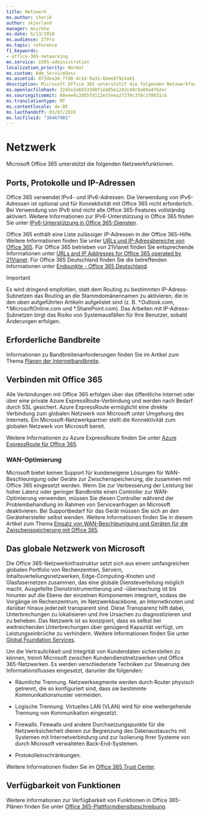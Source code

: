 ```yaml
---
title: Netzwerk
ms.author: sharik
author: skjerland
manager: mnirkhe
ms.date: 6/13/2018
ms.audience: ITPro
ms.topic: reference
f1_keywords:
- office-365-networking
ms.service: o365-administration
localization_priority: Normal
ms.custom: Adm_ServiceDesc
ms.assetid: 073dea34-7fd8-4c1d-9a31-6bee87924a81
description: Microsoft Office 365 unterstützt die folgenden Netzwerkfunktionen.
ms.openlocfilehash: 2245e2e60333d0f1eb85e1243c49c0a04a4f62ec
ms.sourcegitcommit: 68eee0c2885fd112e37eea27370c3f8c1f0831cb
ms.translationtype: MT
ms.contentlocale: de-DE
ms.lasthandoff: 03/07/2019
ms.locfileid: "30467902"
---
```

# <a name="networking"></a>Netzwerk

Microsoft Office 365 unterstützt die folgenden Netzwerkfunktionen.
  
## <a name="ports-protocols-and-ip-addresses"></a>Ports, Protokolle und IP-Adressen

Office 365 verwendet IPv4- und IPv6-Adressen. Die Verwendung von IPv6-Adressen ist optional und für Konnektivität mit Office 365 nicht erforderlich. Bei Verwendung von IPv6 sind nicht alle Office 365-Features vollständig aktiviert. Weitere Informationen zur IPv6-Unterstützung in Office 365 finden Sie unter [IPv6-Unterstützung in Office 365-Diensten](https://go.microsoft.com/fwlink/?LinkID=785121&amp;clcid=0x409).
  
Office 365 enthält eine Liste zulässiger IP-Adressen in der Office 365-Hilfe. Weitere Informationen finden Sie unter [URLs und IP-Adressbereiche von Office 365](https://go.microsoft.com/fwlink/p/?LinkID=243567). Für Office 365 betrieben von 21Vianet finden Sie entsprechende Informationen unter [URLs and IP Addresses for Office 365 operated by 21Vianet](https://go.microsoft.com/fwlink/?LinkID=733351&amp;clcid=0x409). Für Office 365 Deutschland finden Sie die betreffenden Informationen unter [Endpunkte - Office 365 Deutschland](https://support.office.com/en-us/article/Office-365-Germany-endpoints-8a113a50-0071-4155-bb8e-eba5a8dbd4c8).
  
> [!IMPORTANT]
> Es wird dringend empfohlen, statt dem Routing zu bestimmten IP-Adress-Subnetzen das Routing an die Stammdomänennamen zu aktivieren, die in den oben aufgeführten Artikeln aufgelistet sind (z. B. \*.Outlook.com, \*.MicrosoftOnline.com und \*.SharePoint.com). Das Arbeiten mit IP-Adress-Subnetzen birgt das Risiko von Systemausfällen für Ihre Benutzer, sobald Änderungen erfolgen. 
  
## <a name="bandwidth-requirements"></a>Erforderliche Bandbreite

Informationen zu Bandbreitenanforderungen finden Sie im Artikel zum Thema [Planen der Internetbandbreite](https://go.microsoft.com/fwlink/p/?LinkID=282467).
  
## <a name="connecting-to-office-365"></a>Verbinden mit Office 365

Alle Verbindungen mit Office 365 erfolgen über das öffentliche Internet oder über eine private Azure ExpressRoute-Verbindung und werden nach Bedarf durch SSL gesichert. Azure ExpressRoute ermöglicht eine direkte Verbindung zum globalen Netzwerk von Microsoft unter Umgehung des Internets. Ein Microsoft-Netzwerkpartner stellt die Konnektivität zum globalen Netzwerk von Microsoft bereit.
  
Weitere Informationen zu Azure ExpressRoute finden Sie unter [Azure ExpressRoute für Office 365](https://aka.ms/expressrouteoffice365).
  
### <a name="wan-accelerators"></a>WAN-Optimierung

Microsoft bietet keinen Support für kundeneigene Lösungen für WAN-Beschleunigung oder Geräte zur Zwischenspeicherung, die zusammen mit Office 365 eingesetzt werden. Wenn Sie zur Verbesserung der Leistung bei hoher Latenz oder geringer Bandbreite einen Controller zur WAN-Optimierung verwenden, müssen Sie diesen Controller während der Problembehandlung im Rahmen von Serviceanfragen an Microsoft deaktivieren. Bei Supportbedarf für das Gerät müssen Sie sich an den Gerätehersteller selbst wenden. Weitere Informationen finden Sie in diesem Artikel zum Thema [Einsatz von WAN-Beschleunigung und Geräten für die Zwischenspeicherung mit Office 365](https://go.microsoft.com/fwlink/p/?LinkID=282468).
  
## <a name="the-global-microsoft-network"></a>Das globale Netzwerk von Microsoft

Die Office 365-Netzwerkinfrastruktur setzt sich aus einem umfangreichen globalen Portfolio von Rechenzentren, Servern, Inhaltsverteilungsnetzwerken, Edge-Computing-Knoten und Glasfasernetzen zusammen, das eine globale Diensteverteilung möglich macht. Ausgefeilte Dienstinstrumentierung und -überwachung ist bis hinunter auf die Ebene der einzelnen Komponenten integriert, sodass die Vorgänge im Rechenzentrum, im Netzwerkbackbone, an Internetknoten und darüber hinaus jederzeit transparent sind. Diese Transparenz hilft dabei, Unterbrechungen zu lokalisieren und ihre Ursachen zu diagnostizieren und zu beheben. Das Netzwerk ist so konzipiert, dass es selbst bei weitreichenden Unterbrechungen über genügend Kapazität verfügt, um Leistungseinbrüche zu verhindern. Weitere Informationen finden Sie unter [Global Foundation Services](https://go.microsoft.com/fwlink/p/?LinkID=282622). 
  
Um die Vertraulichkeit und Integrität von Kundendaten sicherstellen zu können, trennt Microsoft zwischen Kundendienstnetzwerken und Office 365-Netzwerken. Es werden verschiedenste Techniken zur Steuerung des Informationsflusses eingesetzt, darunter die folgenden:
  
- Räumliche Trennung. Netzwerksegmente werden durch Router physisch getrennt, die so konfiguriert sind, dass sie bestimmte Kommunikationsmuster vermeiden.
    
- Logische Trennung. Virtuelles LAN (VLAN) wird für eine weitergehende Trennung von Kommunikation eingesetzt.
    
- Firewalls. Firewalls und andere Durchsetzungspunkte für die Netzwerksicherheit dienen zur Begrenzung des Datenaustauschs mit Systemen mit Internetverbindung und zur Isolierung Ihrer Systeme von durch Microsoft verwalteten Back-End-Systemen. 
    
- Protokolleinschränkungen.
    
Weitere Informationen finden Sie im [Office 365 Trust Center](https://go.microsoft.com/fwlink/p/?LinkID=282621). 
  
## <a name="feature-availability"></a>Verfügbarkeit von Funktionen

Weitere Informationen zur Verfügbarkeit von Funktionen in Office 365-Plänen finden Sie unter [Office 365-Plattformdienstbeschreibung](https://technet.microsoft.com/en-us/library/office-365-platform-service-description.aspx).
  

